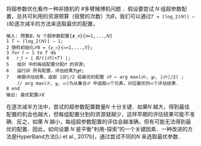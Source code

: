 将超参数优化看作一种非随机的 #多臂赌博机问题  ．假设要尝试 𝑁 组超参数配置，总共可利用的资源预算（摇臂的次数）为𝐵，我们可以通过`𝑇 = ⌈log_2(𝑁)⌉ − 1`轮逐次减半的方法来选取最优的配置，

```
输入: 预算𝐵，𝑁 个超参数配置{𝒙_𝑛}{𝑛=1,...,𝑁}
1 𝑇 ← ⌈log_2(𝑁)⌉ − 1; 
2 随机初始化𝒮0 = {𝒙_𝑛}{𝑛=1,...,𝑁}; 
3 for 𝑡 ← 1 to 𝑇 do
4 	𝑟_𝑡 ← ⌊ 𝐵/(|𝒮𝑡|×𝑇) ⌋; 
5 	给𝑆𝑡 中的每组配置分配𝑟𝑡 的资源; 
6 	运行𝑆𝑡 所有配置，评估结果为𝒚𝑡; 
7 	根据评估结果，选取 |𝑆𝑡|/2 组最优的配置 𝒮𝑡 ← arg max(𝒮𝑡, 𝒚𝑡, |𝒮𝑡|/2) ;
	// arg max(𝒮, 𝒚, 𝑚)为从集合𝒮 中选取𝑚个元素，对应最优的𝑚个评估结果． 
8 end
输出: 最优配置𝒮𝐾
```
在逐次减半方法中，尝试的超参数配置数量𝑁 十分关键．如果𝑁 越大，得到最佳配置的机会也越大，但每组配置分到的资源就越少，这样早期的评估结果可能不准确．反之，如果 𝑁 越小，每组超参数配置的评估会越准确，但有可能无法得到最优的配置．因此，如何设置 𝑁 是平衡“利用-探索”的一个关键因素．一种改进的方法是HyperBand方法[Li et al., 2017b]，通过尝试不同的𝑁 来选取最优参数．